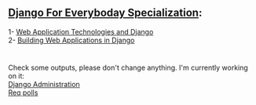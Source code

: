 ## [Django For Everyboday Specialization](https://www.coursera.org/specializations/django):

1- [Web Application Technologies and Django](https://www.coursera.org/learn/django-database-web-apps) \
2- [Building Web Applications in Django](https://www.coursera.org/learn/django-build-web-apps)
#
Check some outputs, please don't change anything. I'm currently working on it: \
[Django Administration](http://moinshawon.pythonanywhere.com/admin/)\
[Req polls](http://moinshawon.pythonanywhere.com/polls/4/)
